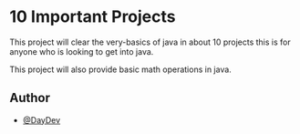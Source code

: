 
# 10 Important Projects

This project will clear the very-basics of java in about 10 projects this is for anyone who is looking to get into java.

This project will also provide basic math operations in java.
## Author

- [@DayDev](https://www.github.com/Sabhya20)

